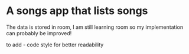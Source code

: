 # A songs app that lists songs 


The data is stored in room, I am still learning room so my implementation can probably be improved!



to add -
code style for better readability
